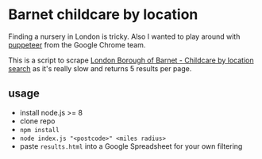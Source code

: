 # Barnet childcare by location

Finding a nursery in London is tricky. Also I wanted to play around with [puppeteer](https://github.com/GoogleChrome/puppeteer) from the Google Chrome team.

This is a script to scrape [London Borough of Barnet - Childcare by location search](https://familyservices.barnet.gov.uk/PublicEnquiry/Search.aspx?searchID=4) as it's really slow and returns 5 results per page.

## usage

* install node.js >= 8
* clone repo
* `npm install`
* `node index.js "<postcode>" <miles radius>`
* paste `results.html` into a Google Spreadsheet for your own filtering
